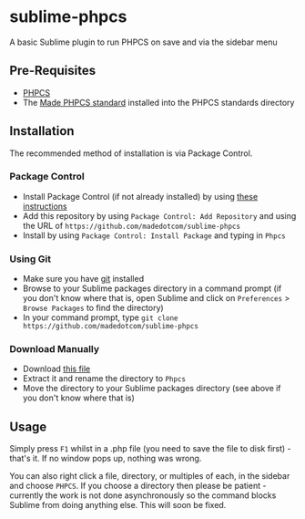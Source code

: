 # sublime-phpcs

A basic Sublime plugin to run PHPCS on save and via the sidebar menu

## Pre-Requisites

* [PHPCS](http://pear.php.net/package/PHP_CodeSniffer)
* The [Made PHPCS standard](https://github.com/madedotcom/phpcs-magento-rules)
  installed into the PHPCS standards directory


## Installation

The recommended method of installation is via Package Control.

### Package Control

* Install Package Control (if not already installed) by using
  [these instructions](http://wbond.net/sublime_packages/package_control/installation)
* Add this repository by using `Package Control: Add Repository` and using the
  URL of `https://github.com/madedotcom/sublime-phpcs`
* Install by using `Package Control: Install Package` and typing in `Phpcs`

### Using Git

* Make sure you have [git](http://git-scm.com/) installed
* Browse to your Sublime packages directory in a command prompt (if you don't
  know where that is, open Sublime and click on `Preferences` > `Browse Packages`
  to find the directory)
* In your command prompt, type `git clone https://github.com/madedotcom/sublime-phpcs`

### Download Manually

* Download [this file](https://github.com/madedotcom/sublime-phpcs/zipball/master)
* Extract it and rename the directory to `Phpcs`
* Move the directory to your Sublime packages directory (see above if you don't
  know where that is)

## Usage

Simply press `F1` whilst in a .php file (you need to save the file to disk first) -
that's it. If no window pops up, nothing was wrong.

You can also right click a file, directory, or multiples of each, in the sidebar
and choose `PHPCS`. If you choose a directory then please be patient - currently
the work is not done asynchronously so the command blocks Sublime from doing
anything else. This will soon be fixed.
